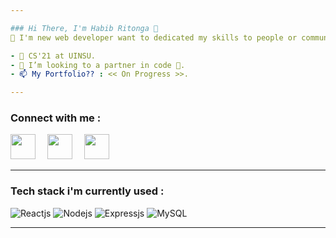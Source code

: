 ```yaml
---

### Hi There, I'm Habib Ritonga 👋
👋 I'm new web developer want to dedicated my skills to people or communities around me. So if you want collaborating with me, please to connect with me through my socials listed up above. Check out my projects down below, and kindly leave a star (or "like") if you found anything I've made useful. Looking forward to connecting with you! ❤️

- 📖 CS'21 at UINSU.
- 💞️ I’m looking to a partner in code 👀.
- 📫 My Portfolio?? : << On Progress >>.

---
```


### Connect with me :
<a href = "https://www.instagram.com/mhdnaufalhartg/" alt="Instagram"><img src="https://img.icons8.com/fluency//000000/instagram-new.png" height="40" width="40" style= margin-right:15px;/></a>
<a href = "https://www.twitter.com/mhdnaufalhartg/" alt="Twitter"><img src="https://cdn-icons-png.flaticon.com/512/3128/3128310.png" height="40" width="40" style= margin-right:15px;/></a>
<a href = "mailto:devdothabib@gmail.com" alt="Email"><img src="https://img.icons8.com/color/48/000000/gmail-new.png" height="40" width="40" style= margin-right:15px;/></a>

---

### Tech stack i'm currently used :
![Reactjs](https://img.shields.io/badge/-React-blue?style=for-the-badge)
![Nodejs](https://img.shields.io/badge/-node-js?style=for-the-badge)
![Expressjs](https://img.shields.io/badge/-Express-green?style=for-the-badge)
![MySQL](https://img.shields.io/badge/-mysql-white?style=for-the-badge)

---
